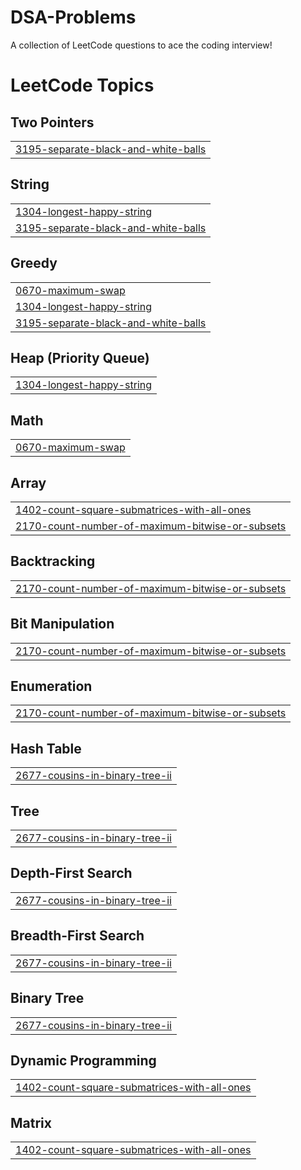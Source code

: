 # DSA-Problems
A collection of LeetCode questions to ace the coding interview!

<!---LeetCode Topics Start-->
# LeetCode Topics
## Two Pointers
|  |
| ------- |
| [3195-separate-black-and-white-balls](https://github.com/nithya7089/DSA-Problems/tree/master/3195-separate-black-and-white-balls) |
## String
|  |
| ------- |
| [1304-longest-happy-string](https://github.com/nithya7089/DSA-Problems/tree/master/1304-longest-happy-string) |
| [3195-separate-black-and-white-balls](https://github.com/nithya7089/DSA-Problems/tree/master/3195-separate-black-and-white-balls) |
## Greedy
|  |
| ------- |
| [0670-maximum-swap](https://github.com/nithya7089/DSA-Problems/tree/master/0670-maximum-swap) |
| [1304-longest-happy-string](https://github.com/nithya7089/DSA-Problems/tree/master/1304-longest-happy-string) |
| [3195-separate-black-and-white-balls](https://github.com/nithya7089/DSA-Problems/tree/master/3195-separate-black-and-white-balls) |
## Heap (Priority Queue)
|  |
| ------- |
| [1304-longest-happy-string](https://github.com/nithya7089/DSA-Problems/tree/master/1304-longest-happy-string) |
## Math
|  |
| ------- |
| [0670-maximum-swap](https://github.com/nithya7089/DSA-Problems/tree/master/0670-maximum-swap) |
## Array
|  |
| ------- |
| [1402-count-square-submatrices-with-all-ones](https://github.com/nithya7089/DSA-Problems/tree/master/1402-count-square-submatrices-with-all-ones) |
| [2170-count-number-of-maximum-bitwise-or-subsets](https://github.com/nithya7089/DSA-Problems/tree/master/2170-count-number-of-maximum-bitwise-or-subsets) |
## Backtracking
|  |
| ------- |
| [2170-count-number-of-maximum-bitwise-or-subsets](https://github.com/nithya7089/DSA-Problems/tree/master/2170-count-number-of-maximum-bitwise-or-subsets) |
## Bit Manipulation
|  |
| ------- |
| [2170-count-number-of-maximum-bitwise-or-subsets](https://github.com/nithya7089/DSA-Problems/tree/master/2170-count-number-of-maximum-bitwise-or-subsets) |
## Enumeration
|  |
| ------- |
| [2170-count-number-of-maximum-bitwise-or-subsets](https://github.com/nithya7089/DSA-Problems/tree/master/2170-count-number-of-maximum-bitwise-or-subsets) |
## Hash Table
|  |
| ------- |
| [2677-cousins-in-binary-tree-ii](https://github.com/nithya7089/DSA-Problems/tree/master/2677-cousins-in-binary-tree-ii) |
## Tree
|  |
| ------- |
| [2677-cousins-in-binary-tree-ii](https://github.com/nithya7089/DSA-Problems/tree/master/2677-cousins-in-binary-tree-ii) |
## Depth-First Search
|  |
| ------- |
| [2677-cousins-in-binary-tree-ii](https://github.com/nithya7089/DSA-Problems/tree/master/2677-cousins-in-binary-tree-ii) |
## Breadth-First Search
|  |
| ------- |
| [2677-cousins-in-binary-tree-ii](https://github.com/nithya7089/DSA-Problems/tree/master/2677-cousins-in-binary-tree-ii) |
## Binary Tree
|  |
| ------- |
| [2677-cousins-in-binary-tree-ii](https://github.com/nithya7089/DSA-Problems/tree/master/2677-cousins-in-binary-tree-ii) |
## Dynamic Programming
|  |
| ------- |
| [1402-count-square-submatrices-with-all-ones](https://github.com/nithya7089/DSA-Problems/tree/master/1402-count-square-submatrices-with-all-ones) |
## Matrix
|  |
| ------- |
| [1402-count-square-submatrices-with-all-ones](https://github.com/nithya7089/DSA-Problems/tree/master/1402-count-square-submatrices-with-all-ones) |
<!---LeetCode Topics End-->